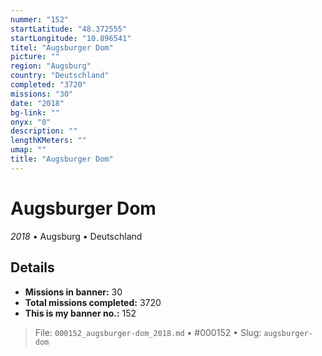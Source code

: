 ```yaml
---
nummer: "152"
startLatitude: "48.372555"
startLongitude: "10.896541"
titel: "Augsburger Dom"
picture: ""
region: "Augsburg"
country: "Deutschland"
completed: "3720"
missions: "30"
date: "2018"
bg-link: ""
onyx: "0"
description: ""
lengthKMeters: ""
umap: ""
title: "Augsburger Dom"
---
```

# Augsburger Dom

*2018* • Augsburg • Deutschland



## Details

- **Missions in banner:** 30
- **Total missions completed:** 3720
- **This is my banner no.:** 152





> File: `000152_augsburger-dom_2018.md` • #000152 • Slug: `augsburger-dom`

